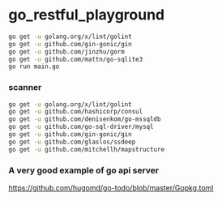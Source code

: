 # go\_restful\_playground

```bash
go get -u golang.org/x/lint/golint
go get -u github.com/gin-gonic/gin
go get -u github.com/jinzhu/gorm
go get -u github.com/mattn/go-sqlite3
go run main.go
```


### scanner
```bash
go get -u golang.org/x/lint/golint
go get -u github.com/hashicorp/consul
go get -u github.com/denisenkom/go-mssqldb
go get -u github.com/go-sql-driver/mysql
go get -u github.com/gin-gonic/gin
go get -u github.com/glaslos/ssdeep
go get -u github.com/mitchellh/mapstructure
```

### A very good example of go api server
https://github.com/hugomd/go-todo/blob/master/Gopkg.toml
